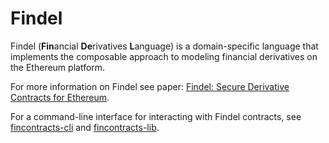 # Findel

Findel (**Fin**ancial **De**rivatives **L**anguage) is a domain-specific language that implements the composable approach to modeling financial derivatives on the Ethereum platform.

For more information on Findel see paper: [Findel: Secure Derivative Contracts for Ethereum](https://orbilu.uni.lu/handle/10993/30975).

For a command-line interface for interacting with Findel contracts, see [fincontracts-cli](https://github.com/asiron/fincontracts-cli) and [fincontracts-lib](https://github.com/asiron/fincontracts-lib).
